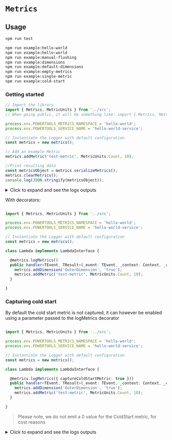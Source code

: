 # `Metrics`


##  Usage

```bash
npm run test

npm run example:hello-world
npm run example:hello-world
npm run example:manual-flushing
npm run example:dimensions
npm run example:default-dimensions
npm run example:empty-metrics
npm run example:single-metric
npm run example:cold-start
```

### Getting started

```typescript
// Import the library
import { Metrics, MetricUnits } from '../src';
// When going public, it will be something like: import { Metrics, MetricUnits } from '@aws-lambda-powertools/metrics';

process.env.POWERTOOLS_METRICS_NAMESPACE = 'hello-world';
process.env.POWERTOOLS_SERVICE_NAME = 'hello-world-service';

// Instantiate the Logger with default configuration
const metrics = new metrics();

// Add an example Metric
metrics.addMetric('test-metric', MetricUnits.Count, 10);

//Print resulting data
const metricsObject = metrics.serializeMetrics();
metrics.clearMetrics();
console.log(JSON.stringify(metricsObject));

```

<details>
 <summary>Click to expand and see the logs outputs</summary>

```bash

{
  "_aws":{
  "Timestamp":1625587915573,
  "CloudWatchMetrics":
    [
      {
        "Namespace":"hello-world",
        "Dimensions":[["service"]],
        "Metrics":
          [
            {
              "Name":"test-metric",
              "Unit":"Count"
            }
          ]
      }
    ]
  },
  "service":"hello-world-service",
  "test-metric":10
}

```
</details>

With decorators:

```typescript

import { Metrics, MetricUnits } from '../src';

process.env.POWERTOOLS_METRICS_NAMESPACE = 'hello-world';
process.env.POWERTOOLS_SERVICE_NAME = 'hello-world-service';

// Instantiate the Logger with default configuration
const metrics = new metrics();

class Lambda implements LambdaInterface {

  @metrics.logMetrics()
  public handler<TEvent, TResult>(_event: TEvent, _context: Context, _callback: Callback<TResult>): void | Promise<TResult> {
    metrics.addDimension('OuterDimension', 'true');
    metrics.addMetric('test-metric', MetricUnits.Count, 10);
  }

}

```

### Capturing cold start

By default the cold start metric is not captured, it can however be enabled using a parameter passed to the logMetrics decorator



```typescript

import { Metrics, MetricUnits } from '../src';

process.env.POWERTOOLS_METRICS_NAMESPACE = 'hello-world';
process.env.POWERTOOLS_SERVICE_NAME = 'hello-world-service';

// Instantiate the Logger with default configuration
const metrics = new metrics();

class Lambda implements LambdaInterface {

  @metrics.logMetrics({ captureColdStartMetric: true }))
  public handler<TEvent, TResult>(_event: TEvent, _context: Context, _callback: Callback<TResult>): void | Promise<TResult> {
    metrics.addDimension('OuterDimension', 'true');
    metrics.addMetric('test-metric', MetricUnits.Count, 10);
  }

}

```
> Please note, we do not emit a 0 value for the ColdStart metric, for cost reasons
<details>
 <summary>Click to expand and see the logs outputs</summary>

```bash

{
  "_aws":{
  "Timestamp":1625587915572,
  "CloudWatchMetrics":
    [
      {
        "Namespace":"hello-world",
        "Dimensions":[[
          "service","function_name"
        ]],
        "Metrics":
          [
            {
              "Name":"ColdStart",
              "Unit":"Count"
            }
          ]
      }
    ]
  },
  "service":"hello-world-service",
  "function_name":"foo-bar-function",
  "ColdStart":1
}
{
  "_aws":{
  "Timestamp":1625587915573,
  "CloudWatchMetrics":
    [
      {
        "Namespace":"hello-world",
        "Dimensions":[["service"]],
        "Metrics":
          [
            {
              "Name":"test-metric",
              "Unit":"Count"
            }
          ]
      }
    ]
  },
  "service":"hello-world-service",
  "test-metric":10
}

```
</details>